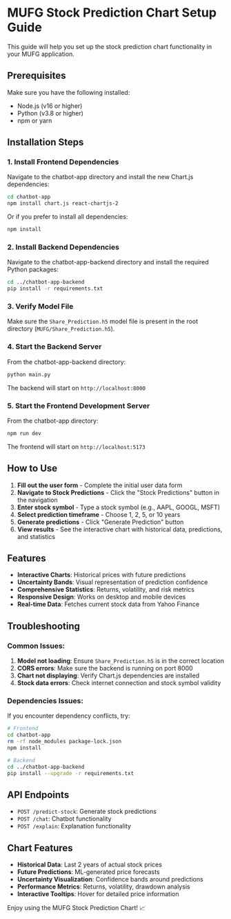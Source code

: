 # MUFG Stock Prediction Chart Setup Guide

This guide will help you set up the stock prediction chart functionality in your MUFG application.

## Prerequisites

Make sure you have the following installed:
- Node.js (v16 or higher)
- Python (v3.8 or higher)
- npm or yarn

## Installation Steps

### 1. Install Frontend Dependencies

Navigate to the chatbot-app directory and install the new Chart.js dependencies:

```bash
cd chatbot-app
npm install chart.js react-chartjs-2
```

Or if you prefer to install all dependencies:

```bash
npm install
```

### 2. Install Backend Dependencies

Navigate to the chatbot-app-backend directory and install the required Python packages:

```bash
cd ../chatbot-app-backend
pip install -r requirements.txt
```

### 3. Verify Model File

Make sure the `Share_Prediction.h5` model file is present in the root directory (`MUFG/Share_Prediction.h5`).

### 4. Start the Backend Server

From the chatbot-app-backend directory:

```bash
python main.py
```

The backend will start on `http://localhost:8000`

### 5. Start the Frontend Development Server

From the chatbot-app directory:

```bash
npm run dev
```

The frontend will start on `http://localhost:5173`

## How to Use

1. **Fill out the user form** - Complete the initial user data form
2. **Navigate to Stock Predictions** - Click the "Stock Predictions" button in the navigation
3. **Enter stock symbol** - Type a stock symbol (e.g., AAPL, GOOGL, MSFT)
4. **Select prediction timeframe** - Choose 1, 2, 5, or 10 years
5. **Generate predictions** - Click "Generate Prediction" button
6. **View results** - See the interactive chart with historical data, predictions, and statistics

## Features

- **Interactive Charts**: Historical prices with future predictions
- **Uncertainty Bands**: Visual representation of prediction confidence
- **Comprehensive Statistics**: Returns, volatility, and risk metrics
- **Responsive Design**: Works on desktop and mobile devices
- **Real-time Data**: Fetches current stock data from Yahoo Finance

## Troubleshooting

### Common Issues:

1. **Model not loading**: Ensure `Share_Prediction.h5` is in the correct location
2. **CORS errors**: Make sure the backend is running on port 8000
3. **Chart not displaying**: Verify Chart.js dependencies are installed
4. **Stock data errors**: Check internet connection and stock symbol validity

### Dependencies Issues:

If you encounter dependency conflicts, try:

```bash
# Frontend
cd chatbot-app
rm -rf node_modules package-lock.json
npm install

# Backend
cd ../chatbot-app-backend
pip install --upgrade -r requirements.txt
```

## API Endpoints

- `POST /predict-stock`: Generate stock predictions
- `POST /chat`: Chatbot functionality
- `POST /explain`: Explanation functionality

## Chart Features

- **Historical Data**: Last 2 years of actual stock prices
- **Future Predictions**: ML-generated price forecasts
- **Uncertainty Visualization**: Confidence bands around predictions
- **Performance Metrics**: Returns, volatility, drawdown analysis
- **Interactive Tooltips**: Hover for detailed price information

Enjoy using the MUFG Stock Prediction Chart! 📈
